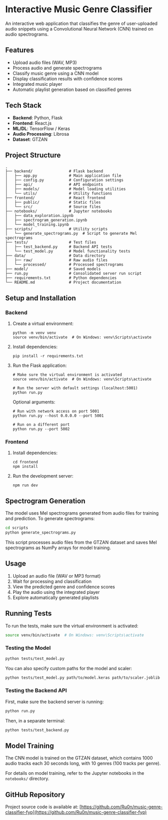 # Interactive Music Genre Classifier

An interactive web application that classifies the genre of user-uploaded audio snippets using a Convolutional Neural Network (CNN) trained on audio spectrograms.

## Features

- Upload audio files (WAV, MP3)
- Process audio and generate spectrograms
- Classify music genre using a CNN model
- Display classification results with confidence scores
- Integrated music player
- Automatic playlist generation based on classified genres

## Tech Stack

- **Backend**: Python, Flask
- **Frontend**: React.js
- **ML/DL**: TensorFlow / Keras
- **Audio Processing**: Librosa
- **Dataset**: GTZAN

## Project Structure

```
.
├── backend/                # Flask backend
│   ├── app.py              # Main application file
│   ├── config.py           # Configuration settings
│   ├── api/                # API endpoints
│   ├── models/             # Model loading utilities
│   └── utils/              # Utility functions
├── frontend/               # React frontend
│   ├── public/             # Static files
│   └── src/                # Source files
├── notebooks/              # Jupyter notebooks
│   ├── data_exploration.ipynb
│   ├── spectrogram_generation.ipynb
│   └── model_training.ipynb
├── scripts/                # Utility scripts
│   └── generate_spectrograms.py  # Script to generate Mel spectrograms
├── tests/                  # Test files
│   ├── test_backend.py     # Backend API tests
│   └── test_model.py       # Model functionality tests
├── data/                   # Data directory
│   ├── raw/                # Raw audio files
│   └── processed/          # Processed spectrograms
├── model/                  # Saved models
├── run.py                  # Consolidated server run script
├── requirements.txt        # Python dependencies
└── README.md               # Project documentation
```

## Setup and Installation

### Backend

1. Create a virtual environment:
   ```
   python -m venv venv
   source venv/bin/activate  # On Windows: venv\Scripts\activate
   ```

2. Install dependencies:
   ```
   pip install -r requirements.txt
   ```

3. Run the Flask application:
   ```
   # Make sure the virtual environment is activated
   source venv/bin/activate  # On Windows: venv\Scripts\activate
   
   # Run the server with default settings (localhost:5001)
   python run.py
   ```
   
   Optional arguments:
   ```
   # Run with network access on port 5001
   python run.py --host 0.0.0.0 --port 5001
   
   # Run on a different port
   python run.py --port 5002
   ```

### Frontend

1. Install dependencies:
   ```
   cd frontend
   npm install
   ```

2. Run the development server:
   ```
   npm run dev
   ```

## Spectrogram Generation

The model uses Mel spectrograms generated from audio files for training and prediction. To generate spectrograms:

```bash
cd scripts
python generate_spectrograms.py
```

This script processes audio files from the GTZAN dataset and saves Mel spectrograms as NumPy arrays for model training.

## Usage

1. Upload an audio file (WAV or MP3 format)
2. Wait for processing and classification
3. View the predicted genre and confidence scores
4. Play the audio using the integrated player
5. Explore automatically generated playlists

## Running Tests

To run the tests, make sure the virtual environment is activated:

```bash
source venv/bin/activate  # On Windows: venv\Scripts\activate
```

### Testing the Model

```bash
python tests/test_model.py
```

You can also specify custom paths for the model and scaler:

```bash
python tests/test_model.py path/to/model.keras path/to/scaler.joblib
```

### Testing the Backend API

First, make sure the backend server is running:

```bash
python run.py
```

Then, in a separate terminal:

```bash
python tests/test_backend.py
```

## Model Training

The CNN model is trained on the GTZAN dataset, which contains 1000 audio tracks each 30 seconds long, with 10 genres (100 tracks per genre).

For details on model training, refer to the Jupyter notebooks in the `notebooks/` directory.

## GitHub Repository

Project source code is available at: [https://github.com/Ru0n/music-genre-classifier-fyp](https://github.com/Ru0n/music-genre-classifier-fyp)
